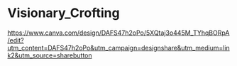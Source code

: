 # Visionary_Crofting



https://www.canva.com/design/DAFS47h2oPo/5XQtaj3o445M_TYhqBORpA/edit?utm_content=DAFS47h2oPo&utm_campaign=designshare&utm_medium=link2&utm_source=sharebutton
